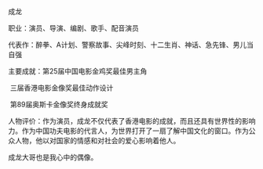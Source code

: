成龙

职业：演员、导演、编剧、歌手、配音演员

代表作：醉拳、A计划、警察故事、尖峰时刻、十二生肖、神话、急先锋、男儿当自强

主要成就：第25届中国电影金鸡奖最佳男主角

​                   三届香港电影金像奖最佳动作设计

​                   第89届奥斯卡金像奖终身成就奖

人物评价：作为演员，成龙不仅代表了香港电影的成就，而且还具有世界性的影响力。作为中国功夫电影的代言人，为世界打开了一扇了解中国文化的窗口。作为公众人物，他以对国家的情感和对社会的爱心影响着他人。

成龙大哥也是我心中的偶像。

